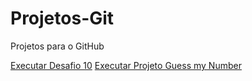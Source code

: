 # Projetos-Git
 Projetos para o GitHub

<a href="https://danyleno.github.io/Projetos-Git/desafio/desafio10-copy/index.html" target="_blank" >Executar Desafio 10</a>
<a href="https://danyleno.github.io/Projetos-Git/Zero-to-Expert/Projec-Guess-my-number/index.html" target='_blank'>Executar Projeto Guess my Number</a>